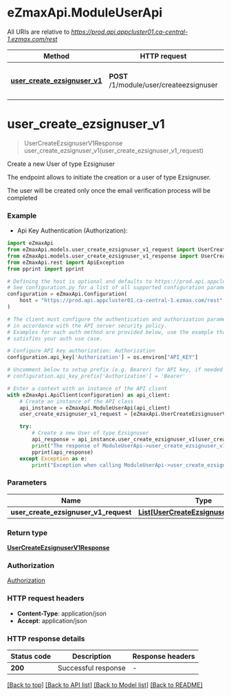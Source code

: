 # eZmaxApi.ModuleUserApi

All URIs are relative to *https://prod.api.appcluster01.ca-central-1.ezmax.com/rest*

Method | HTTP request | Description
------------- | ------------- | -------------
[**user_create_ezsignuser_v1**](ModuleUserApi.md#user_create_ezsignuser_v1) | **POST** /1/module/user/createezsignuser | Create a new User of type Ezsignuser


# **user_create_ezsignuser_v1**
> UserCreateEzsignuserV1Response user_create_ezsignuser_v1(user_create_ezsignuser_v1_request)

Create a new User of type Ezsignuser

The endpoint allows to initiate the creation or a user of type Ezsignuser.

The user will be created only once the email verification process will be completed

### Example

* Api Key Authentication (Authorization):

```python
import eZmaxApi
from eZmaxApi.models.user_create_ezsignuser_v1_request import UserCreateEzsignuserV1Request
from eZmaxApi.models.user_create_ezsignuser_v1_response import UserCreateEzsignuserV1Response
from eZmaxApi.rest import ApiException
from pprint import pprint

# Defining the host is optional and defaults to https://prod.api.appcluster01.ca-central-1.ezmax.com/rest
# See configuration.py for a list of all supported configuration parameters.
configuration = eZmaxApi.Configuration(
    host = "https://prod.api.appcluster01.ca-central-1.ezmax.com/rest"
)

# The client must configure the authentication and authorization parameters
# in accordance with the API server security policy.
# Examples for each auth method are provided below, use the example that
# satisfies your auth use case.

# Configure API key authorization: Authorization
configuration.api_key['Authorization'] = os.environ["API_KEY"]

# Uncomment below to setup prefix (e.g. Bearer) for API key, if needed
# configuration.api_key_prefix['Authorization'] = 'Bearer'

# Enter a context with an instance of the API client
with eZmaxApi.ApiClient(configuration) as api_client:
    # Create an instance of the API class
    api_instance = eZmaxApi.ModuleUserApi(api_client)
    user_create_ezsignuser_v1_request = [eZmaxApi.UserCreateEzsignuserV1Request()] # List[UserCreateEzsignuserV1Request] | 

    try:
        # Create a new User of type Ezsignuser
        api_response = api_instance.user_create_ezsignuser_v1(user_create_ezsignuser_v1_request)
        print("The response of ModuleUserApi->user_create_ezsignuser_v1:\n")
        pprint(api_response)
    except Exception as e:
        print("Exception when calling ModuleUserApi->user_create_ezsignuser_v1: %s\n" % e)
```



### Parameters


Name | Type | Description  | Notes
------------- | ------------- | ------------- | -------------
 **user_create_ezsignuser_v1_request** | [**List[UserCreateEzsignuserV1Request]**](UserCreateEzsignuserV1Request.md)|  | 

### Return type

[**UserCreateEzsignuserV1Response**](UserCreateEzsignuserV1Response.md)

### Authorization

[Authorization](../README.md#Authorization)

### HTTP request headers

 - **Content-Type**: application/json
 - **Accept**: application/json

### HTTP response details

| Status code | Description | Response headers |
|-------------|-------------|------------------|
**200** | Successful response |  -  |

[[Back to top]](#) [[Back to API list]](../README.md#documentation-for-api-endpoints) [[Back to Model list]](../README.md#documentation-for-models) [[Back to README]](../README.md)

